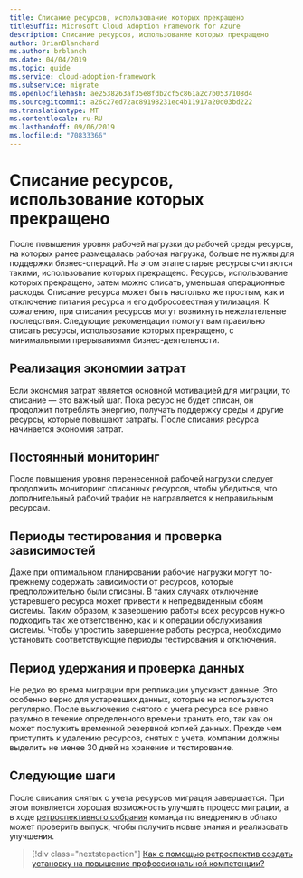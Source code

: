 ```yaml
---
title: Списание ресурсов, использование которых прекращено
titleSuffix: Microsoft Cloud Adoption Framework for Azure
description: Списание ресурсов, использование которых прекращено
author: BrianBlanchard
ms.author: brblanch
ms.date: 04/04/2019
ms.topic: guide
ms.service: cloud-adoption-framework
ms.subservice: migrate
ms.openlocfilehash: ae2538263af35e8fdb2cf5c861a2c7b0537108d4
ms.sourcegitcommit: a26c27ed72ac89198231ec4b11917a20d03bd222
ms.translationtype: MT
ms.contentlocale: ru-RU
ms.lasthandoff: 09/06/2019
ms.locfileid: "70833366"
---
```

# <a name="decommission-retired-assets"></a>Списание ресурсов, использование которых прекращено

После повышения уровня рабочей нагрузки до рабочей среды ресурсы, на которых ранее размещалась рабочая нагрузка, больше не нужны для поддержки бизнес-операций. На этом этапе старые ресурсы считаются такими, использование которых прекращено. Ресурсы, использование которых прекращено, затем можно списать, уменьшая операционные расходы. Списание ресурса может быть настолько же простым, как и отключение питания ресурса и его добросовестная утилизация. К сожалению, при списании ресурсов могут возникнуть нежелательные последствия. Следующие рекомендации помогут вам правильно списать ресурсы, использование которых прекращено, с минимальными прерываниями бизнес-деятельности.

## <a name="cost-savings-realization"></a>Реализация экономии затрат

Если экономия затрат является основной мотивацией для миграции, то списание — это важный шаг. Пока ресурс не будет списан, он продолжит потреблять энергию, получать поддержку среды и другие ресурсы, которые повышают затраты. После списания ресурса начинается экономия затрат.

## <a name="continued-monitoring"></a>Постоянный мониторинг

После повышения уровня перенесенной рабочей нагрузки следует продолжить мониторинг списанных ресурсов, чтобы убедиться, что дополнительный рабочий трафик не направляется к неправильным ресурсам.

## <a name="testing-windows-and-dependency-validation"></a>Периоды тестирования и проверка зависимостей

Даже при оптимальном планировании рабочие нагрузки могут по-прежнему содержать зависимости от ресурсов, которые предположительно были списаны. В таких случаях отключение устаревшего ресурса может привести к непредвиденным сбоям системы. Таким образом, к завершению работы всех ресурсов нужно подходить так же ответственно, как и к операции обслуживания системы. Чтобы упростить завершение работы ресурса, необходимо установить соответствующие периоды тестирования и отключения.

## <a name="holding-period-and-data-validation"></a>Период удержания и проверка данных

Не редко во время миграции при репликации упускают данные. Это особенно верно для устаревших данных, которые не используются регулярно. После выключения снятого с учета ресурса все равно разумно в течение определенного времени хранить его, так как он может послужить временной резервной копией данных. Прежде чем приступить к удалению ресурсов, снятых с учета, компании должны выделить не менее 30 дней на хранение и тестирование.

## <a name="next-steps"></a>Следующие шаги

После списания снятых с учета ресурсов миграция завершается. При этом появляется хорошая возможность улучшить процесс миграции, а в ходе [ретроспективного собрания](./retrospective.md) команда по внедрению в облако может проверить выпуск, чтобы получить новые знания и реализовать улучшения.

> [!div class="nextstepaction"]
> [Как с помощью ретроспектив создать установку на повышение профессиональной компетенции?](./retrospective.md)
